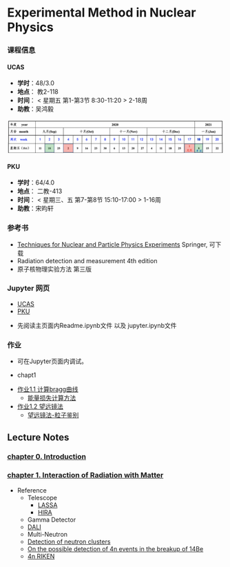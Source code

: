 # Experimental Method in Nuclear Physics

### 课程信息
#### UCAS
- **学时**：48/3.0
- **地点**： 教2-118 
- **时间**： < 星期五 第1-第3节 8:30-11:20 > 2-18周
- **助教**：吴鸿毅
<img src="fig/schedule.png" alt="image-20200916223640565" style="zoom:50%;" />

#### PKU
- **学时**：64/4.0
- **地点**： 二教-413
- **时间**： < 星期三、五 第7-第8节 15:10-17:00 > 1-16周
- **助教**：宋昀轩

### 参考书 
 - [Techniques for Nuclear and Particle Physics Experiments](https://link.springer.com/book/10.1007%2F978-3-642-57920-2) Springer, 可下载
 - Radiation detection and measurement 4th edition
 - 原子核物理实验方法 第三版
 

### Jupyter 网页
 - [UCAS](https://cn-zz-bgp.sakurafrp.com:35822)
 - [PKU](https://162.105.54.124:8888)


 * 先阅读主页面内Readme.ipynb文件 以及 jupyter.ipynb文件
 

### 作业

- 可在Jupyter页面内调试。

- chapt1
 * [作业1.1 计算bragg曲线](https://zhihuanli.github.io/Experimental-Method-in-Nuclear-Physics/chapt1/coursework1.1/1.1_bragg_curve.html)
    * [能量损失计算方法](https://zhihuanli.github.io/Experimental-Method-in-Nuclear-Physics/chapt1/energy%20loss/eloss_calculation.html)
 * [作业1.2 望远镜法](https://zhihuanli.github.io/Experimental-Method-in-Nuclear-Physics/chapt1/coursework1.2/1.2_telescope.html)
    * [望远镜法-粒子鉴别](https://zhihuanli.github.io/Experimental-Method-in-Nuclear-Physics/chapt1/telescope/telescope.html)
 

## Lecture Notes

### [chapter 0. Introduction](http://pkuenp.synology.me/~admin/ExperimentalMethod/pdf/chapt0.pdf)

### [chapter 1. Interaction of Radiation with Matter](http://pkuenp.synology.me/~admin/ExperimentalMethod/pdf/chapt1.pdf)
 * Reference
   * Telescope
     * [LASSA](ref/LASSA_telescope.pdf)
     * [HIRA](ref/HIRA_telescope.pdf)
   * Gamma Detector
    * [DALI](ref/DALI_array.pdf)
   * Multi-Neutron
    * [Detection of neutron clusters](ref/PhysRevC.65.044006_Detection_of_neutron_clusters.pdf)
    * [On the possible detection of 4n events in the breakup of 14Be](ref/On_the_possible_detection_of_4n_events_in_the_breakup_of_14Be.pdf)
    * [4n RIKEN](ref/PhysRevLett.116.052501.pdf)
    
